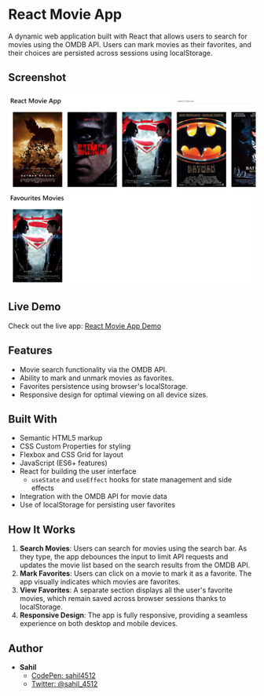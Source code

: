 # React Movie App

A dynamic web application built with React that allows users to search for movies using the OMDB API. Users can mark movies as their favorites, and their choices are persisted across sessions using localStorage.

## Screenshot

![React Movie App Screenshot](./public/screenshot.png)

## Live Demo

Check out the live app: [React Movie App Demo](https://ubiquitous-jalebi-816e7a.netlify.app/)

## Features

- Movie search functionality via the OMDB API.
- Ability to mark and unmark movies as favorites.
- Favorites persistence using browser's localStorage.
- Responsive design for optimal viewing on all device sizes.

## Built With

- Semantic HTML5 markup
- CSS Custom Properties for styling
- Flexbox and CSS Grid for layout
- JavaScript (ES6+ features)
- React for building the user interface
  - `useState` and `useEffect` hooks for state management and side effects
- Integration with the OMDB API for movie data
- Use of localStorage for persisting user favorites

## How It Works

1. **Search Movies**: Users can search for movies using the search bar. As they type, the app debounces the input to limit API requests and updates the movie list based on the search results from the OMDB API.
2. **Mark Favorites**: Users can click on a movie to mark it as a favorite. The app visually indicates which movies are favorites.
3. **View Favorites**: A separate section displays all the user's favorite movies, which remain saved across browser sessions thanks to localStorage.
4. **Responsive Design**: The app is fully responsive, providing a seamless experience on both desktop and mobile devices.

## Author

- **Sahil**
  - [CodePen: sahil4512](https://codepen.io/sahil4512)
  - [Twitter: @sahil_4512](https://www.twitter.com/sahil_4512)
